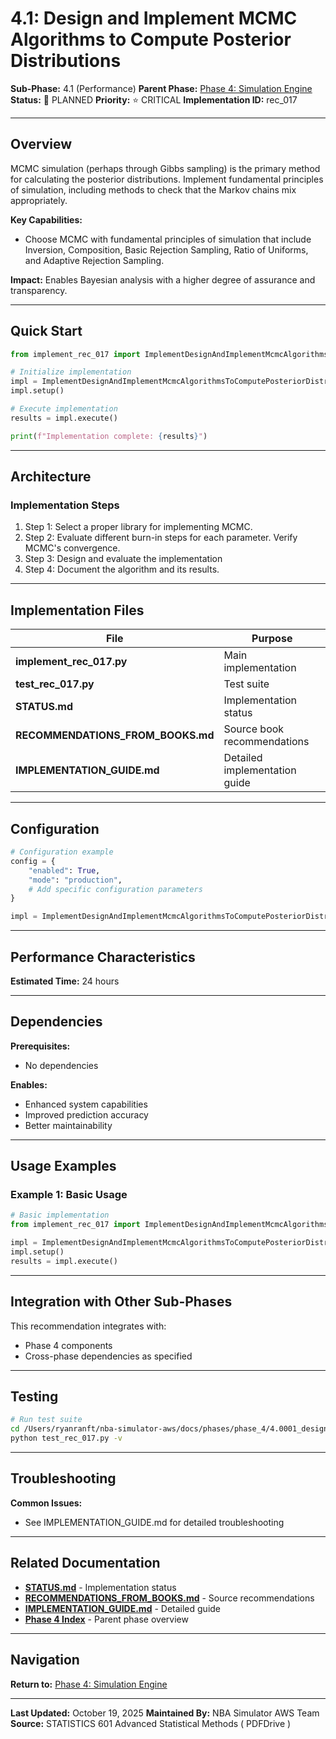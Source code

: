 # 4.1: Design and Implement MCMC Algorithms to Compute Posterior Distributions

**Sub-Phase:** 4.1 (Performance)
**Parent Phase:** [Phase 4: Simulation Engine](../PHASE_4_INDEX.md)
**Status:** 🔵 PLANNED
**Priority:** ⭐ CRITICAL
**Implementation ID:** rec_017

---

## Overview

MCMC simulation (perhaps through Gibbs sampling) is the primary method for calculating the posterior distributions. Implement fundamental principles of simulation, including methods to check that the Markov chains mix appropriately.

**Key Capabilities:**
- Choose MCMC with fundamental principles of simulation that include Inversion, Composition, Basic Rejection Sampling, Ratio of Uniforms, and Adaptive Rejection Sampling.

**Impact:**
Enables Bayesian analysis with a higher degree of assurance and transparency.

---

## Quick Start

```python
from implement_rec_017 import ImplementDesignAndImplementMcmcAlgorithmsToComputePosteriorDistributions

# Initialize implementation
impl = ImplementDesignAndImplementMcmcAlgorithmsToComputePosteriorDistributions()
impl.setup()

# Execute implementation
results = impl.execute()

print(f"Implementation complete: {results}")
```

---

## Architecture

### Implementation Steps

1. Step 1: Select a proper library for implementing MCMC.
2. Step 2: Evaluate different burn-in steps for each parameter. Verify MCMC's convergence.
3. Step 3: Design and evaluate the implementation
4. Step 4: Document the algorithm and its results.

---

## Implementation Files

| File | Purpose |
|------|---------|
| **implement_rec_017.py** | Main implementation |
| **test_rec_017.py** | Test suite |
| **STATUS.md** | Implementation status |
| **RECOMMENDATIONS_FROM_BOOKS.md** | Source book recommendations |
| **IMPLEMENTATION_GUIDE.md** | Detailed implementation guide |

---

## Configuration

```python
# Configuration example
config = {
    "enabled": True,
    "mode": "production",
    # Add specific configuration parameters
}

impl = ImplementDesignAndImplementMcmcAlgorithmsToComputePosteriorDistributions(config=config)
```

---

## Performance Characteristics

**Estimated Time:** 24 hours

---

## Dependencies

**Prerequisites:**
- No dependencies

**Enables:**
- Enhanced system capabilities
- Improved prediction accuracy
- Better maintainability

---

## Usage Examples

### Example 1: Basic Usage

```python
# Basic implementation
from implement_rec_017 import ImplementDesignAndImplementMcmcAlgorithmsToComputePosteriorDistributions

impl = ImplementDesignAndImplementMcmcAlgorithmsToComputePosteriorDistributions()
impl.setup()
results = impl.execute()
```

---

## Integration with Other Sub-Phases

This recommendation integrates with:
- Phase 4 components
- Cross-phase dependencies as specified

---

## Testing

```bash
# Run test suite
cd /Users/ryanranft/nba-simulator-aws/docs/phases/phase_4/4.0001_design_and_implement_mcmc_algorithms_to_compute_posterior_di
python test_rec_017.py -v
```

---

## Troubleshooting

**Common Issues:**
- See IMPLEMENTATION_GUIDE.md for detailed troubleshooting

---

## Related Documentation

- **[STATUS.md](STATUS.md)** - Implementation status
- **[RECOMMENDATIONS_FROM_BOOKS.md](RECOMMENDATIONS_FROM_BOOKS.md)** - Source recommendations
- **[IMPLEMENTATION_GUIDE.md](IMPLEMENTATION_GUIDE.md)** - Detailed guide
- **[Phase 4 Index](../PHASE_4_INDEX.md)** - Parent phase overview

---

## Navigation

**Return to:** [Phase 4: Simulation Engine](../PHASE_4_INDEX.md)

---

**Last Updated:** October 19, 2025
**Maintained By:** NBA Simulator AWS Team
**Source:** STATISTICS 601 Advanced Statistical Methods ( PDFDrive )
